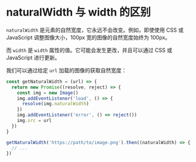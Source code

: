 # naturalWidth 与 width 的区别

`naturalWidth` 是元素的自然宽度，它永远不会改变。例如，即使使用 CSS 或 JavaScript 调整图像大小，100px 宽的图像的自然宽度始终为 100px。

而 `width` 是 `width` 属性的值。它可能会发生更改，并且可以通过 CSS 或 JavaScript 进行更新。

我们可以通过给定 `url` 加载的图像的获取自然宽度：

```js
const getNaturalWidth = (url) => {
  return new Promise((resolve, reject) => {
    const img = new Image()
    img.addEventListener('load', () => {
      resolve(img.naturalWidth)
    })
    img.addEventListener('error', () => reject())
    img.src = url
  })
}

getNaturalWidth('https://path/to/image.png').then((naturalWidth) => {
  // ...
})
```
